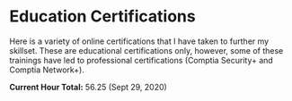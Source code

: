 # Education Certifications

Here is a variety of online certifications that I have taken to further my skillset. These are educational certifications only, however, some of these trainings have led to
professional certifications (Comptia Security+ and Comptia Network+).

**Current Hour Total:** 56.25 (Sept 29, 2020)
